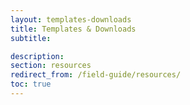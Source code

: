 ```yaml
---
layout: templates-downloads
title: Templates & Downloads
subtitle:

description:
section: resources
redirect_from: /field-guide/resources/
toc: true
---
```

